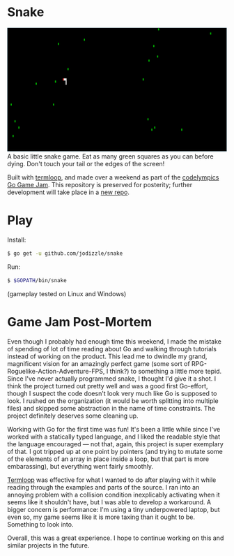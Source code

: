# Snake
![Game screenshot](screen.png)
A basic little snake game.  Eat as many green squares as you can before dying.  Don't touch your tail or the edges of the screen!

Built with [termloop](https://github.com/JoelOtter/termloop), and made over a weekend as part of the [codelympics Go Game Jam](https://codelympics.io/projects/2).  This repository is preserved for posterity; further development will take place in a [new repo](https://github.com/jodizzle/gosnake).

# Play

Install:
```bash
$ go get -u github.com/jodizzle/snake
```
Run:
```bash
$ $GOPATH/bin/snake
```
(gameplay tested on Linux and Windows)

# Game Jam Post-Mortem
Even though I probably had enough time this weekend, I made the mistake of spending of lot of time reading about Go and walking through tutorials instead of working on the product.  This lead me to dwindle my grand, magnificent vision for an amazingly perfect game (some sort of RPG-Roguelike-Action-Adventure-FPS, I think?) to something a little more tepid.  Since I've never actually programmed snake, I thought I'd give it a shot.  I think the project turned out pretty well and was a good first Go-effort, though I suspect the code doesn't look very much like Go is supposed to look.  I rushed on the organization (it would be worth splitting into multiple files) and skipped some abstraction in the name of time constraints.  The project definitely deserves some cleaning up.

Working with Go for the first time was fun!  It's been a little while since I've worked with a statically typed language, and I liked the readable style that the language encouraged — not that, again, this project is super exemplary of that.  I got tripped up at one point by pointers (and trying to mutate some of the elements of an array in place inside a loop, but that part is more embarassing), but everything went fairly smoothly.

[Termloop](https://github.com/JoelOtter/termloop) was effective for what I wanted to do after playing with it while reading through the examples and parts of the source.  I ran into an annoying problem with a collision condition inexplicably activating when it seems like it shouldn't have, but I was able to develop a workaround.  A bigger concern is performance: I'm using a tiny underpowered laptop, but even so, my game seems like it is more taxing than it ought to be.  Something to look into.

Overall, this was a great experience.  I hope to continue working on this and similar projects in the future.